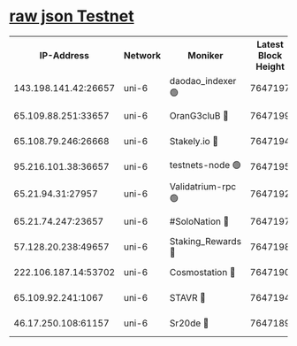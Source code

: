 [raw json Testnet](https://rpc-check.junot.stavr.tech/junot/rpc-junot-result.json)
=


<table><tr><th>IP-Address</th><th>Network</th><th>Moniker</th><th>Latest Block Height</th><th>Earliest Block Height</th><th>Catching Up</th><th>Tx Index</th><th>Voting Power</th><th>Scan Time</th></tr><tr><td>143.198.141.42:26657</td><td>uni-6</td><td>daodao_indexer 🟢</td><td>7647197</td><td>1</td><td>False</td><td>off</td><td>0</td><td>2024-02-03T14:13:06.946771541UTC</td></tr><tr><td>65.109.88.251:33657</td><td>uni-6</td><td>OranG3cluB 🔴</td><td>7647199</td><td>1138541</td><td>False</td><td>on</td><td>11</td><td>2024-02-03T14:13:11.680074041UTC</td></tr><tr><td>65.108.79.246:26668</td><td>uni-6</td><td>Stakely.io 🔴</td><td>7647194</td><td>1570872</td><td>False</td><td>on</td><td>1736167</td><td>2024-02-03T14:12:57.054628824UTC</td></tr><tr><td>95.216.101.38:36657</td><td>uni-6</td><td>testnets-node 🟢</td><td>7647195</td><td>1615130</td><td>False</td><td>on</td><td>0</td><td>2024-02-03T14:12:59.530802688UTC</td></tr><tr><td>65.21.94.31:27957</td><td>uni-6</td><td>Validatrium-rpc 🟢</td><td>7647192</td><td>2943363</td><td>False</td><td>on</td><td>0</td><td>2024-02-03T14:12:52.175766943UTC</td></tr><tr><td>65.21.74.247:23657</td><td>uni-6</td><td>#SoloNation 🔴</td><td>7647197</td><td>5208001</td><td>False</td><td>on</td><td>112</td><td>2024-02-03T14:13:06.048643521UTC</td></tr><tr><td>57.128.20.238:49657</td><td>uni-6</td><td>Staking_Rewards 🔴</td><td>7647198</td><td>6514618</td><td>False</td><td>on</td><td>1008</td><td>2024-02-03T14:13:07.231278616UTC</td></tr><tr><td>222.106.187.14:53702</td><td>uni-6</td><td>Cosmostation 🔴</td><td>7647190</td><td>7473037</td><td>False</td><td>on</td><td>109003</td><td>2024-02-03T14:12:49.790028622UTC</td></tr><tr><td>65.109.92.241:1067</td><td>uni-6</td><td>STAVR 🔴</td><td>7647194</td><td>7502372</td><td>False</td><td>on</td><td>6054</td><td>2024-02-03T14:12:56.633987835UTC</td></tr><tr><td>46.17.250.108:61157</td><td>uni-6</td><td>Sr20de 🔴</td><td>7647189</td><td>7533733</td><td>False</td><td>on</td><td>37</td><td>2024-02-03T14:12:44.218333546UTC</td></tr></table>